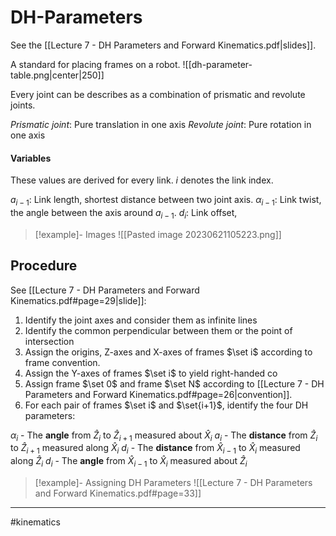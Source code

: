 # DH-Parameters
See the [[Lecture 7 - DH Parameters and Forward Kinematics.pdf|slides]].

A standard for placing frames on a robot.
![[dh-parameter-table.png|center|250]]

Every joint can be describes as a combination of prismatic and revolute joints.

*Prismatic joint*: Pure translation in one axis
*Revolute joint*: Pure rotation in one axis

#### Variables
These values are derived for every link. $i$ denotes the link index.

$a_{i-1}$: Link length, shortest distance between two joint axis.
$\alpha_{i-1}$: Link twist, the angle between the axis around $a_{i-1}$.
$d_{i}$: Link offset, 

>[!example]- Images
![[Pasted image 20230621105223.png]]
## Procedure
See [[Lecture 7 - DH Parameters and Forward Kinematics.pdf#page=29|slide]]:

1. Identify the joint axes and consider them as infinite lines
2. Identify the common perpendicular between them or the point of intersection
3. Assign the origins, Z-axes and X-axes of frames $\set i$ according to frame convention.
4. Assign the Y-axes of frames $\set i$ to yield right-handed co
5. Assign frame $\set 0$ and frame $\set N$ according to [[Lecture 7 - DH Parameters and Forward Kinematics.pdf#page=26|convention]].
6. For each pair of frames $\set i$ and $\set{i+1}$, identify the four DH parameters:

$\alpha_i$ - The **angle** from $\hat{Z}_i$ to $\hat{Z}_{i+1}$ measured about $\hat{X}_i$
$a_i$ - The **distance** from $\hat{Z}_i$ to $\hat{Z}_{i+1}$ measured along $\hat{X}_i$
$d_i$ - The **distance** from $\hat{X}_{i-1}$ to $\hat{X}_i$ measured along $\hat{Z}_i$
$d_i$ - The **angle** from $\hat{X}_{i-1}$ to $\hat{X}_i$ measured about $\hat{Z}_i$

>[!example]- Assigning DH Parameters
>![[Lecture 7 - DH Parameters and Forward Kinematics.pdf#page=33]]

---
#kinematics 
